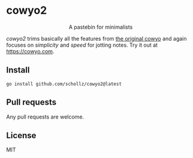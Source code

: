 # cowyo2

<p align="center">A pastebin for minimalists</a></p>

*cowyo2* trims basically all the features from [the original cowyo](https://github.com/schollz/cowyo) and again focuses on *simplicity* and *speed* for jotting notes. Try it out at https://cowyo.com.

## Install

```
go install github.com/schollz/cowyo2@latest
```

## Pull requests

Any pull requests are welcome.

## License

MIT
